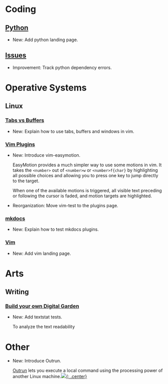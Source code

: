 # Coding

## [Python](python.md)

* New: Add python landing page.

## [Issues](issues.md)

* Improvement: Track python dependency errors.

# Operative Systems

## Linux

### [Tabs vs Buffers](vim_tabs.md)

* New: Explain how to use tabs, buffers and windows in vim.

### [Vim Plugins](vim_plugins.md)

* New: Introduce vim-easymotion.

    EasyMotion provides a much simpler way to use some motions in vim. It
    takes the
    `<number>` out of `<number>w` or `<number>f{char}` by highlighting all
    possible
    choices and allowing you to press one key to jump directly to the target.
    
    When one of the available motions is triggered, all visible text preceding
    or
    following the cursor is faded, and motion targets are highlighted.

* Reorganization: Move vim-test to the plugins page.

### [mkdocs](mkdocs.md)

* New: Explain how to test mkdocs plugins.

### [Vim](vim.md)

* New: Add vim landing page.

# Arts

## Writing

### [Build your own Digital Garden](build_your_own_wiki.md)

* New: Add textstat tests.

    To analyze the text readability

# Other

* New: Introduce Outrun.

    [Outrun](https://github.com/Overv/outrun) lets you execute a local
    command using
    the processing power of another Linux machine.[![](not-by-ai.svg){: .center}](https://notbyai.fyi)

